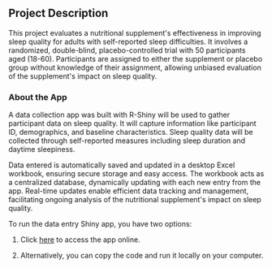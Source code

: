 ## Project Description

This project evaluates a nutritional supplement's effectiveness in improving sleep quality for adults with self-reported sleep difficulties. It involves a randomized, double-blind, placebo-controlled trial with 50 participants aged (18-60). Participants are assigned to either the supplement or placebo group without knowledge of their assignment, allowing unbiased evaluation of the supplement's impact on sleep quality.

### About the App
A data collection app was built with R-Shiny will be used to gather participant data on sleep quality. It will capture information like participant ID, demographics, and baseline characteristics. Sleep quality data will be collected through self-reported measures including sleep duration and daytime sleepiness.

Data entered is automatically saved and updated in a desktop Excel workbook, ensuring secure storage and easy access. The workbook acts as a centralized database, dynamically updating with each new entry from the app. Real-time updates enable efficient data tracking and management, facilitating ongoing analysis of the nutritional supplement's impact on sleep quality.

To run the data entry Shiny app, you have two options:

1. Click [here](https://fboatengs.shinyapps.io/database/) to access the app online.

2. Alternatively, you can copy the code and run it locally on your computer.
